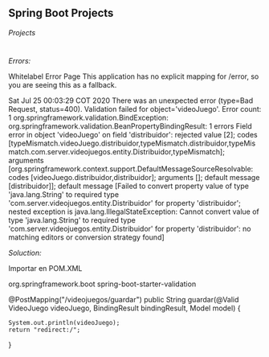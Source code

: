 ## Spring Boot Projects

_Projects_

#
_Errors:_ 

Whitelabel Error Page
This application has no explicit mapping for /error, so you are seeing this as a fallback.

Sat Jul 25 00:03:29 COT 2020
There was an unexpected error (type=Bad Request, status=400).
Validation failed for object='videoJuego'. Error count: 1
org.springframework.validation.BindException: org.springframework.validation.BeanPropertyBindingResult: 1 errors
Field error in object 'videoJuego' on field 'distribuidor': rejected value [2]; codes [typeMismatch.videoJuego.distribuidor,typeMismatch.distribuidor,typeMismatch.com.server.videojuegos.entity.Distribuidor,typeMismatch]; arguments [org.springframework.context.support.DefaultMessageSourceResolvable: codes [videoJuego.distribuidor,distribuidor]; arguments []; default message [distribuidor]]; default message [Failed to convert property value of type 'java.lang.String' to required type 'com.server.videojuegos.entity.Distribuidor' for property 'distribuidor'; nested exception is java.lang.IllegalStateException: Cannot convert value of type 'java.lang.String' to required type 'com.server.videojuegos.entity.Distribuidor' for property 'distribuidor': no matching editors or conversion strategy found]

_Soluction:_

Importar en POM.XML

<dependency>
    <groupId>org.springframework.boot</groupId> 
    <artifactId>spring-boot-starter-validation</artifactId> 
</dependency>

@PostMapping("/videojuegos/guardar")
public String guardar(@Valid VideoJuego videoJuego, BindingResult bindingResult, Model model) {

    System.out.println(videoJuego);
    return "redirect:/";
}

#


